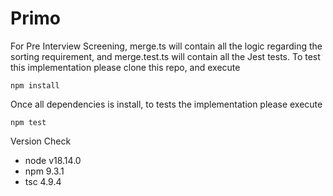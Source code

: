 # Primo
For Pre Interview Screening, merge.ts will contain all the logic regarding the sorting requirement, and merge.test.ts will contain all the Jest tests. To test this implementation please clone this repo, and execute
```
npm install
```

Once all dependencies is install, to tests the implementation please execute
```
npm test
```

Version Check
- node v18.14.0
- npm 9.3.1
- tsc 4.9.4
